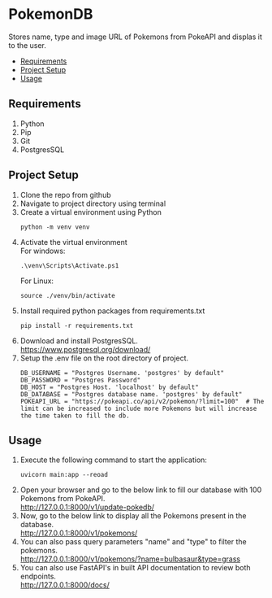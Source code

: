 # PokemonDB
Stores name, type and image URL of Pokemons from PokeAPI and displas it to the user.

- [Requirements](#requirements)
- [Project Setup](#project-setup)
- [Usage](#usage)
  
## Requirements
1. Python
2. Pip
3. Git
4. PostgresSQL

## Project Setup
1. Clone the repo from github
2. Navigate to project directory using terminal
3. Create a virtual environment using Python
   ```
   python -m venv venv
   ```
4. Activate the virtual environment<br>
   For windows:
   ```
   .\venv\Scripts\Activate.ps1
   ```
   For Linux:
   ```
   source ./venv/bin/activate
   ```
5. Install required python packages from requirements.txt
   ```
   pip install -r requirements.txt
   ```
6. Download and install PostgresSQL. <br> https://www.postgresql.org/download/ 
7. Setup the .env file on the root directory of project.
   ```
   DB_USERNAME = "Postgres Username. 'postgres' by default"
   DB_PASSWORD = "Postgres Password"
   DB_HOST = "Postgres Host. 'localhost' by default"
   DB_DATABASE = "Postgres database name. 'postgres' by default"
   POKEAPI_URL = "https://pokeapi.co/api/v2/pokemon/?limit=100"  # The limit can be increased to include more Pokemons but will increase the time taken to fill the db. 
   ```

## Usage
1. Execute the following command to start the application:
   ```
   uvicorn main:app --reoad
   ```
2. Open your browser and go to the below link to fill our database with 100 Pokemons from PokeAPI. <br>
   http://127.0.0.1:8000/v1/update-pokedb/
3. Now, go to the below link to display all the Pokemons present in the database. <br>
   http://127.0.0.1:8000/v1/pokemons/
4. You can also pass query parameters "name" and "type" to filter the pokemons. <br>
   http://127.0.0.1:8000/v1/pokemons/?name=bulbasaur&type=grass
5. You can also use FastAPI's in built API documentation to review both endpoints. <br>
   http://127.0.0.1:8000/docs/
